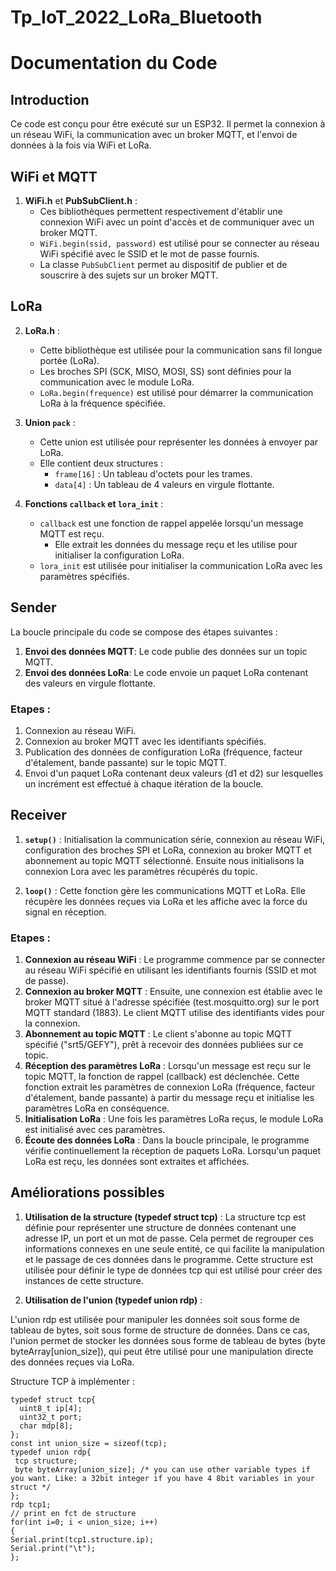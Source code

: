 # Tp_IoT_2022_LoRa_Bluetooth

# Documentation du Code

## Introduction
Ce code est conçu pour être exécuté sur un ESP32. Il permet la connexion à un réseau WiFi, la communication avec un broker MQTT, et l'envoi de données à la fois via WiFi et LoRa.

## WiFi et MQTT
1. **WiFi.h** et **PubSubClient.h** :
   - Ces bibliothèques permettent respectivement d'établir une connexion WiFi avec un point d'accès et de communiquer avec un broker MQTT.
   - `WiFi.begin(ssid, password)` est utilisé pour se connecter au réseau WiFi spécifié avec le SSID et le mot de passe fournis.
   - La classe `PubSubClient` permet au dispositif de publier et de souscrire à des sujets sur un broker MQTT.

## LoRa

2. **LoRa.h** :
   - Cette bibliothèque est utilisée pour la communication sans fil longue portée (LoRa).
   - Les broches SPI (SCK, MISO, MOSI, SS) sont définies pour la communication avec le module LoRa.
   - `LoRa.begin(frequence)` est utilisé pour démarrer la communication LoRa à la fréquence spécifiée.

3. **Union `pack`** :
   - Cette union est utilisée pour représenter les données à envoyer par LoRa.
   - Elle contient deux structures :
     - `frame[16]` : Un tableau d'octets pour les trames.
     - `data[4]` : Un tableau de 4 valeurs en virgule flottante.

4. **Fonctions `callback` et `lora_init`** :
   - `callback` est une fonction de rappel appelée lorsqu'un message MQTT est reçu.
     - Elle extrait les données du message reçu et les utilise pour initialiser la configuration LoRa.
   - `lora_init` est utilisée pour initialiser la communication LoRa avec les paramètres spécifiés.

## Sender
La boucle principale du code se compose des étapes suivantes :
1. **Envoi des données MQTT**: Le code publie des données sur un topic MQTT.
2. **Envoi des données LoRa**: Le code envoie un paquet LoRa contenant des valeurs en virgule flottante.
### Etapes :
1. Connexion au réseau WiFi.
2. Connexion au broker MQTT avec les identifiants spécifiés.
3. Publication des données de configuration LoRa (fréquence, facteur d'étalement, bande passante) sur le topic MQTT.
4. Envoi d'un paquet LoRa contenant deux valeurs (d1 et d2) sur lesquelles un incrément est effectué à chaque itération de la boucle. 

## Receiver
1. **`setup()`** : Initialisation la communication série, connexion au réseau WiFi, configuration des broches SPI et LoRa, connexion au broker MQTT et abonnement au topic MQTT sélectionné. Ensuite nous initialisons la connexion Lora avec les paramètres récupérés du topic.

2. **`loop()`** : Cette fonction gère les communications MQTT et LoRa.
Elle récupère les données reçues via LoRa et les affiche avec la force du signal en réception.

### Etapes :
1. **Connexion au réseau WiFi** : Le programme commence par se connecter au réseau WiFi spécifié en utilisant les identifiants fournis (SSID et mot de passe).
2. **Connexion au broker MQTT** : Ensuite, une connexion est établie avec le broker MQTT situé à l'adresse spécifiée (test.mosquitto.org) sur le port MQTT standard (1883). Le client MQTT utilise des identifiants vides pour la connexion.
3. **Abonnement au topic MQTT** : Le client s'abonne au topic MQTT spécifié ("srt5/GEFY"), prêt à recevoir des données publiées sur ce topic.
4. **Réception des paramètres LoRa** : Lorsqu'un message est reçu sur le topic MQTT, la fonction de rappel (callback) est déclenchée. Cette fonction extrait les paramètres de connexion LoRa (fréquence, facteur d'étalement, bande passante) à partir du message reçu et initialise les paramètres LoRa en conséquence.
5. **Initialisation LoRa** : Une fois les paramètres LoRa reçus, le module LoRa est initialisé avec ces paramètres.
6. **Écoute des données LoRa** : Dans la boucle principale, le programme vérifie continuellement la réception de paquets LoRa. Lorsqu'un paquet LoRa est reçu, les données sont extraites et affichées.

## Améliorations possibles
1. **Utilisation de la structure (typedef struct tcp)** :
La structure tcp est définie pour représenter une structure de données contenant une adresse IP, un port et un mot de passe. Cela permet de regrouper ces informations connexes en une seule entité, ce qui facilite la manipulation et le passage de ces données dans le programme.
Cette structure est utilisée pour définir le type de données tcp qui est utilisé pour créer des instances de cette structure.

2. **Utilisation de l'union (typedef union rdp)** :

L'union rdp est utilisée pour manipuler les données soit sous forme de tableau de bytes, soit sous forme de structure de données.
Dans ce cas, l'union permet de stocker les données sous forme de tableau de bytes (byte byteArray[union_size]), qui peut être utilisé pour une manipulation directe des données reçues via LoRa.

Structure TCP à implémenter :
```
typedef struct tcp{
  uint8_t ip[4];
  uint32_t port;
  char mdp[8];
};
const int union_size = sizeof(tcp);
typedef union rdp{
 tcp structure;
 byte byteArray[union_size]; /* you can use other variable types if you want. Like: a 32bit integer if you have 4 8bit variables in your struct */
};
rdp tcp1;
// print en fct de structure
for(int i=0; i < union_size; i++)
{
Serial.print(tcp1.structure.ip);
Serial.print("\t");
};
```